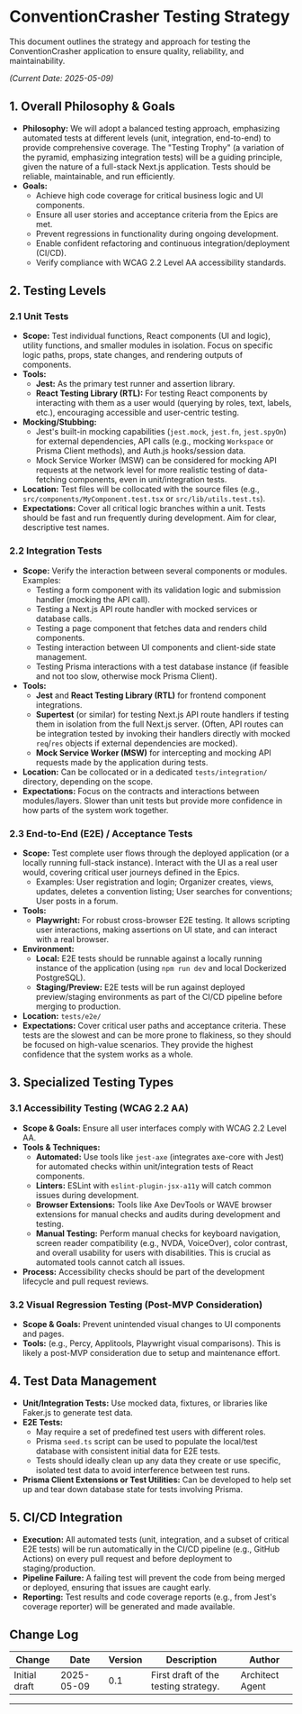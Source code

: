 # ConventionCrasher Testing Strategy

This document outlines the strategy and approach for testing the ConventionCrasher application to ensure quality, reliability, and maintainability.

*(Current Date: 2025-05-09)*

## 1. Overall Philosophy & Goals

* **Philosophy:** We will adopt a balanced testing approach, emphasizing automated tests at different levels (unit, integration, end-to-end) to provide comprehensive coverage. The "Testing Trophy" (a variation of the pyramid, emphasizing integration tests) will be a guiding principle, given the nature of a full-stack Next.js application. Tests should be reliable, maintainable, and run efficiently.
* **Goals:**
    * Achieve high code coverage for critical business logic and UI components.
    * Ensure all user stories and acceptance criteria from the Epics are met.
    * Prevent regressions in functionality during ongoing development.
    * Enable confident refactoring and continuous integration/deployment (CI/CD).
    * Verify compliance with WCAG 2.2 Level AA accessibility standards.

## 2. Testing Levels

### 2.1 Unit Tests

* **Scope:** Test individual functions, React components (UI and logic), utility functions, and smaller modules in isolation. Focus on specific logic paths, props, state changes, and rendering outputs of components.
* **Tools:**
    * **Jest:** As the primary test runner and assertion library.
    * **React Testing Library (RTL):** For testing React components by interacting with them as a user would (querying by roles, text, labels, etc.), encouraging accessible and user-centric testing.
* **Mocking/Stubbing:**
    * Jest's built-in mocking capabilities (`jest.mock`, `jest.fn`, `jest.spyOn`) for external dependencies, API calls (e.g., mocking `Workspace` or Prisma Client methods), and Auth.js hooks/session data.
    * Mock Service Worker (MSW) can be considered for mocking API requests at the network level for more realistic testing of data-fetching components, even in unit/integration tests.
* **Location:** Test files will be collocated with the source files (e.g., `src/components/MyComponent.test.tsx` or `src/lib/utils.test.ts`).
* **Expectations:** Cover all critical logic branches within a unit. Tests should be fast and run frequently during development. Aim for clear, descriptive test names.

### 2.2 Integration Tests

* **Scope:** Verify the interaction between several components or modules. Examples:
    * Testing a form component with its validation logic and submission handler (mocking the API call).
    * Testing a Next.js API route handler with mocked services or database calls.
    * Testing a page component that fetches data and renders child components.
    * Testing interaction between UI components and client-side state management.
    * Testing Prisma interactions with a test database instance (if feasible and not too slow, otherwise mock Prisma Client).
* **Tools:**
    * **Jest** and **React Testing Library (RTL)** for frontend component integrations.
    * **Supertest** (or similar) for testing Next.js API route handlers if testing them in isolation from the full Next.js server. (Often, API routes can be integration tested by invoking their handlers directly with mocked `req`/`res` objects if external dependencies are mocked).
    * **Mock Service Worker (MSW)** for intercepting and mocking API requests made by the application during tests.
* **Location:** Can be collocated or in a dedicated `tests/integration/` directory, depending on the scope.
* **Expectations:** Focus on the contracts and interactions between modules/layers. Slower than unit tests but provide more confidence in how parts of the system work together.

### 2.3 End-to-End (E2E) / Acceptance Tests

* **Scope:** Test complete user flows through the deployed application (or a locally running full-stack instance). Interact with the UI as a real user would, covering critical user journeys defined in the Epics.
    * Examples: User registration and login; Organizer creates, views, updates, deletes a convention listing; User searches for conventions; User posts in a forum.
* **Tools:**
    * **Playwright:** For robust cross-browser E2E testing. It allows scripting user interactions, making assertions on UI state, and can interact with a real browser.
* **Environment:**
    * **Local:** E2E tests should be runnable against a locally running instance of the application (using `npm run dev` and local Dockerized PostgreSQL).
    * **Staging/Preview:** E2E tests will be run against deployed preview/staging environments as part of the CI/CD pipeline before merging to production.
* **Location:** `tests/e2e/`
* **Expectations:** Cover critical user paths and acceptance criteria. These tests are the slowest and can be more prone to flakiness, so they should be focused on high-value scenarios. They provide the highest confidence that the system works as a whole.

## 3. Specialized Testing Types

### 3.1 Accessibility Testing (WCAG 2.2 AA)

* **Scope & Goals:** Ensure all user interfaces comply with WCAG 2.2 Level AA.
* **Tools & Techniques:**
    * **Automated:** Use tools like `jest-axe` (integrates axe-core with Jest) for automated checks within unit/integration tests of React components.
    * **Linters:** ESLint with `eslint-plugin-jsx-a11y` will catch common issues during development.
    * **Browser Extensions:** Tools like Axe DevTools or WAVE browser extensions for manual checks and audits during development and testing.
    * **Manual Testing:** Perform manual checks for keyboard navigation, screen reader compatibility (e.g., NVDA, VoiceOver), color contrast, and overall usability for users with disabilities. This is crucial as automated tools cannot catch all issues.
* **Process:** Accessibility checks should be part of the development lifecycle and pull request reviews.

### 3.2 Visual Regression Testing (Post-MVP Consideration)

* **Scope & Goals:** Prevent unintended visual changes to UI components and pages.
* **Tools:** (e.g., Percy, Applitools, Playwright visual comparisons). This is likely a post-MVP consideration due to setup and maintenance effort.

## 4. Test Data Management

* **Unit/Integration Tests:** Use mocked data, fixtures, or libraries like Faker.js to generate test data.
* **E2E Tests:**
    * May require a set of predefined test users with different roles.
    * Prisma `seed.ts` script can be used to populate the local/test database with consistent initial data for E2E tests.
    * Tests should ideally clean up any data they create or use specific, isolated test data to avoid interference between test runs.
* **Prisma Client Extensions or Test Utilities:** Can be developed to help set up and tear down database state for tests involving Prisma.

## 5. CI/CD Integration

* **Execution:** All automated tests (unit, integration, and a subset of critical E2E tests) will be run automatically in the CI/CD pipeline (e.g., GitHub Actions) on every pull request and before deployment to staging/production.
* **Pipeline Failure:** A failing test will prevent the code from being merged or deployed, ensuring that issues are caught early.
* **Reporting:** Test results and code coverage reports (e.g., from Jest's coverage reporter) will be generated and made available.

## Change Log

| Change        | Date       | Version | Description                                     | Author         |
|---------------|------------|---------|-------------------------------------------------|----------------|
| Initial draft | 2025-05-09 | 0.1     | First draft of the testing strategy.              | Architect Agent |

---